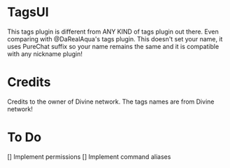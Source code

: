 # TagsUI
This tags plugin is different from ANY KIND of tags plugin out there. Even comparing with @DaRealAqua's tags plugin. This doesn't set your name, it uses PureChat suffix so your name remains the same and it is compatible with any nickname plugin!
# Credits
Credits to the owner of Divine network. The tags names are from Divine network!
# To Do
[] Implement permissions
[] Implement command aliases 

